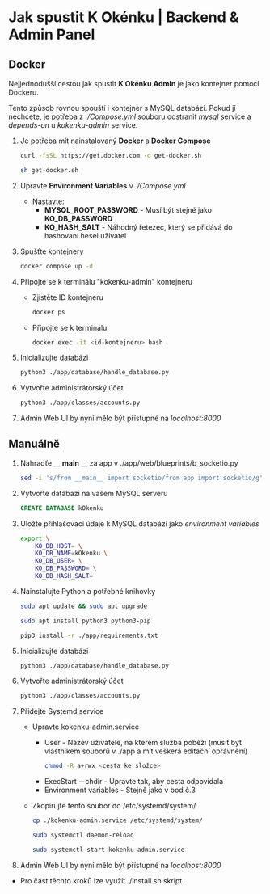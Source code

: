 # Jak spustit K Okénku | Backend & Admin Panel 

## Docker
Nejjednodušší cestou jak spustit __K Okénku Admin__ je jako kontejner pomocí Dockeru.

Tento způsob rovnou spouští i kontejner s MySQL databází. Pokud jí nechcete, je potřeba z _./Compose.yml_ souboru odstranit _mysql_ service a _depends-on_ u _kokenku-admin_ service.

1. Je potřeba mít nainstalovaný __Docker__ a __Docker Compose__
    ```bash
    curl -fsSL https://get.docker.com -o get-docker.sh
    ``` 
    
    ```bash
    sh get-docker.sh
    ``` 

2. Upravte __Environment Variables__ v _./Compose.yml_
    - Nastavte:
        - __MYSQL_ROOT_PASSWORD__ - Musí být stejné jako  __KO_DB_PASSWORD__
        -  __KO_HASH_SALT__ - Náhodný řetezec, který se přidává do hashovaní hesel uživatel 

3. Spušťte kontejnery
    ```bash
    docker compose up -d
    ```

4. Připojte se k terminálu "kokenku-admin" kontejneru
    - Zjistěte ID kontejneru
        ```bash
        docker ps
        ```

    - Připojte se k terminálu
        ```bash
        docker exec -it <id-kontejneru> bash
        ```

5. Inicializujte databázi
    ```bash
    python3 ./app/database/handle_database.py
    ```

6. Vytvořte administrátorský účet
    ```bash
    python3 ./app/classes/accounts.py
    ```

7. Admin Web UI by nyní mělo být přístupné na _localhost:8000_



## Manuálně

1. Nahradťe __ __main__ __ za app v ./app/web/blueprints/b_socketio.py 
    ```bash
    sed -i 's/from __main__ import socketio/from app import socketio/g' ./app/web/blueprints/b_socketio.py
    ```

2. Vytvořte datábazi na vašem MySQL serveru
    ```sql
    CREATE DATABASE kOkenku
    ```

3. Uložte přihlašovací údaje k MySQL databázi jako _environment variables_
    ```bash
    export \
        KO_DB_HOST= \
        KO_DB_NAME=kOkenku \
        KO_DB_USER= \
        KO_DB_PASSWORD= \
        KO_DB_HASH_SALT=
    ```

4. Nainstalujte Python a potřebné knihovky
    ```bash
    sudo apt update && sudo apt upgrade
    ```

    ```bash 
    sudo apt install python3 python3-pip
    ```

    ```bash
    pip3 install -r ./app/requirements.txt
    ```

5. Inicializujte databázi 
    ```bash
    python3 ./app/database/handle_database.py
    ```

6. Vytvořte administrátorský účet
    ```bash
    python3 ./app/classes/accounts.py
    ```

7. Přidejte Systemd service
    - Upravte kokenku-admin.service
        - User - Název uživatele, na kterém služba poběží (musít být vlastníkem souborů v ./app a mít veškerá editační oprávnění)
            ```bash
            chmod -R a+rwx <cesta ke složce>
            ```
        - ExecStart --chdir - Upravte tak, aby cesta odpovídala
        - Environment variables - Stejně jako v bod č.3
    
    - Zkopírujte tento soubor do /etc/systemd/system/
        ```bash
        cp ./kokenku-admin.service /etc/systemd/system/
        ```

        ```bash
        sudo systemctl daemon-reload
        ```
        
        ```bash
        sudo systemctl start kokenku-admin.service
        ```

7. Admin Web UI by nyní mělo být přístupné na _localhost:8000_

- Pro část těchto kroků lze využít ./install.sh skript
        

